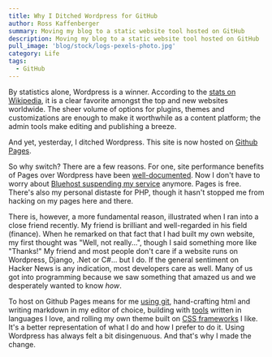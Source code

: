 ```yaml
---
title: Why I Ditched Wordpress for GitHub
author: Ross Kaffenberger
summary: Moving my blog to a static website tool hosted on GitHub
description: Moving my blog to a static website tool hosted on GitHub
pull_image: 'blog/stock/logs-pexels-photo.jpg'
category: Life
tags:
  - GitHub
---
```


By statistics alone, Wordpress is a winner. According to the [stats on Wikipedia][1], it is a clear favorite amongst the top and new websites worldwide. The sheer volume of options for plugins, themes and customizations are enough to make it worthwhile as a content platform; the admin tools make editing and publishing a breeze.

And yet, yesterday, I ditched Wordpress. This site is now hosted on [Github Pages][2].

So why switch? There are a few reasons. For one, site performance benefits of Pages over Wordpress have been [well-documented][3]. Now I don't have to worry about [Bluehost suspending my service][4] anymore. Pages is free. There's also my personal distaste for PHP, though it hasn't stopped me from hacking on my pages here and there.

There is, however, a more fundamental reason, illustrated when I ran into a close friend recently. My friend is brilliant and well-regarded in his field (finance). When he remarked on that fact that I had built my own website, my first thought was "Well, not really...", though I said something more like "Thanks!" My friend and most people don't care if a website runs on Wordpress, Django, .Net or C#... but I do. If the general sentiment on Hacker News is any indication, most developers care as well. Many of us got into programming because we saw something that amazed us and we desperately wanted to know *how*.

To host on Github Pages means for me [using git][5], hand-crafting html and writing markdown in my editor of choice, building with [tools][6] written in languages I love, and rolling my own theme built on [CSS frameworks][7] I like. It's a better representation of what I do and how I prefer to do it. Using Wordpress has always felt a bit disingenuous. And that's why I made the change.

[1]:	http://en.wikipedia.org/wiki/WordPress
[2]:	http://pages.github.com/
[3]:	http://mbmccormick.com/2011/10/ditching-wordpress-for-jekyll-and-github/
[4]:	http://go.janleow.com/2011/06/my-wordpress-website-in-bluehost-is.html
[5]:	https://help.github.com/articles/creating-project-pages-manually
[6]:	http://jekyllrb.com/
[7]:	http://foundation.zurb.com/
